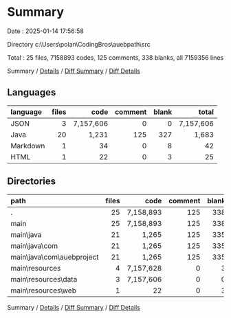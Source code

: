 # Summary

Date : 2025-01-14 17:56:58

Directory c:\\Users\\polan\\CodingBros\\auebpath\\src

Total : 25 files,  7158893 codes, 125 comments, 338 blanks, all 7159356 lines

Summary / [Details](details.md) / [Diff Summary](diff.md) / [Diff Details](diff-details.md)

## Languages
| language | files | code | comment | blank | total |
| :--- | ---: | ---: | ---: | ---: | ---: |
| JSON | 3 | 7,157,606 | 0 | 0 | 7,157,606 |
| Java | 20 | 1,231 | 125 | 327 | 1,683 |
| Markdown | 1 | 34 | 0 | 8 | 42 |
| HTML | 1 | 22 | 0 | 3 | 25 |

## Directories
| path | files | code | comment | blank | total |
| :--- | ---: | ---: | ---: | ---: | ---: |
| . | 25 | 7,158,893 | 125 | 338 | 7,159,356 |
| main | 25 | 7,158,893 | 125 | 338 | 7,159,356 |
| main\\java | 21 | 1,265 | 125 | 335 | 1,725 |
| main\\java\\com | 21 | 1,265 | 125 | 335 | 1,725 |
| main\\java\\com\\auebproject | 21 | 1,265 | 125 | 335 | 1,725 |
| main\\resources | 4 | 7,157,628 | 0 | 3 | 7,157,631 |
| main\\resources\\data | 3 | 7,157,606 | 0 | 0 | 7,157,606 |
| main\\resources\\web | 1 | 22 | 0 | 3 | 25 |

Summary / [Details](details.md) / [Diff Summary](diff.md) / [Diff Details](diff-details.md)